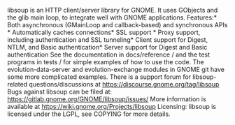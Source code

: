 libsoup is an
HTTP client/server library for GNOME. 
It uses GObjects and the glib main loop,
to integrate well with GNOME applications.
Features:* Both asynchronous (GMainLoop and callback-based)
and synchronous APIs * Automatically 
caches connections* SSL support * Proxy support, 
including authentication and SSL tunneling* Client support for Digest,
NTLM, and Basic authentication* Server support for Digest
and Basic authentication
See the documentation in docs/reference
/ and the test programs in
tests
/ for simple examples of how to use the code. 
The evolution-data-server and evolution-exchange modules 
in GNOME git have some more complicated examples.
There is a support forum for 
libsoup-related questions/discussions at
https://discourse.gnome.org/tag/libsoup
Bugs against libsoup 
can be filed at:
https://gitlab.gnome.org/GNOME/libsoup/issues/
More information is 
available at
https://wiki.gnome.org/Projects/libsoup
Licensing:
libsoup is licensed under the 
LGPL, see 
COPYING for 
more details.
